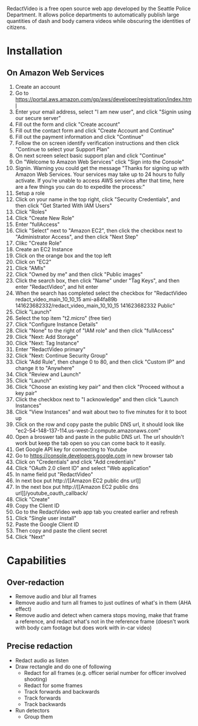 RedactVideo is a free open source web app developed by the Seattle Police Department. It allows police departments to automatically publish large quantities of dash and body camera videos while obscuring the identities of citizens.

# Installation

## On Amazon Web Services

1. Create an account 
  1. Go to https://portal.aws.amazon.com/gp/aws/developer/registration/index.html
  2. Enter your email address, select "I am new user", and click "Signin using our secure server"
  3. Fill out the form and click "Create account"
  4. Fill out the contact form and click "Create Account and Continue"
  5. Fill out the payment information and click "Continue"
  6. Follow the on screen identify verification instructions and then click "Continue to select your Support Plan"
  7. On next screen select basic support plan and click "Continue"
  8. On "Welcome to Amazon Web Services" click "Sign into the Console"
2. Signin. Warning you could get the message "Thanks for signing up with Amazon Web Services. Your services may take up to 24 hours to fully activate. If you’re unable to access AWS services after that time, here are a few things you can do to expedite the process:"
3. Setup a role
  1. Click on your name in the top right, click "Security Credentials", and then click "Get Started With IAM Users"
  2. Click "Roles"
  2. Click "Create New Role"
  3. Enter "fullAccess"
  4. Click "Select" next to "Amazon EC2", then click the checkbox next to "Administrator Access", and then click "Next Step"
  5. Clikc "Create Role"
4. Create an EC2 Instance
  1. Click on the orange box and the top left
  2. Click on "EC2"
  3. Click "AMIs"
  4. Click "Owned by me" and then click "Public images"
  5. Click the search box, then click "Name" under "Tag Keys", and then enter "RedactVideo", and hit enter
  6. When the search has completed select the checkbox for "RedactVideo redact_video_main_10_10_15 ami-a84fa89b 141623682332/redact_video_main_10_10_15 141623682332 Public"
  7. Click "Launch"
  8. Select the top item "t2.micro" (free tier)
  9. Click "Configure Instance Details"
  10. Click "None" to the right of "IAM role" and then click "fullAccess"
  11. Click "Next: Add Storage"
  12. Click "Next: Tag Instance"
  13. Enter "RedactVideo primary"
  14. Click "Next: Continue Security Group"
  15. Click "Add Rule", then change 0 to 80, and then click "Custom IP" and change it to "Anywhere"
  16. Click "Review and Launch"
  17. Click "Launch"
  18. Click "Choose an existing key pair" and then click "Proceed without a key pair"
  19. Click the checkbox next to "I acknowledge" and then click "Launch Instances"
  20. Click "View Instances" and wait about two to five minutes for it to boot up
  21. Click on the row and copy paste the public DNS url, it should look like "ec2-54-148-137-114.us-west-2.compute.amazonaws.com" 
  22. Open a broswer tab and paste in the public DNS url. The url shouldn't work but keep the tab open so you can come back to it easily.
5. Get Google API key for connecting to Youtube
  1. Go to https://console.developers.google.com in new browser tab
  2. Click on "Credentials" and click "Add credentials"
  3. Click "OAuth 2.0 client ID" and select "Web application"
  4. In name field put "RedactVideo" 
  5. In next box put http://[[Amazon EC2 public dns url]]
  6. In the next box put http://[[Amazon EC2 public dns url]]/youtube_oauth_callback/
  7. Click "Create"
  8. Copy the Client ID
6. Go to the RedactVideo web app tab you created earlier and refresh
  1. Click "Single user install"
  2. Paste the Google Client ID
  3. Then copy and paste the client secret
  4. Click "Next"
  
# Capabilities

## Over-redaction

* Remove audio and blur all frames
* Remove audio and turn all frames to just outlines of what's in them (AHA effect)
* Remove audio and detect when camera stops moving, make that frame a reference, and redact what's not in the reference frame (doesn't work with body cam footage but does work with in-car video)

## Precise redaction

* Redact audio as listen
* Draw rectangle and do one of following
  * Redact for all frames (e.g. officer serial number for officer involved shooting)
  * Redact for some frames
  * Track forwards and backwards
  * Track forwards
  * Track backwards
* Run detectors
  * Group them